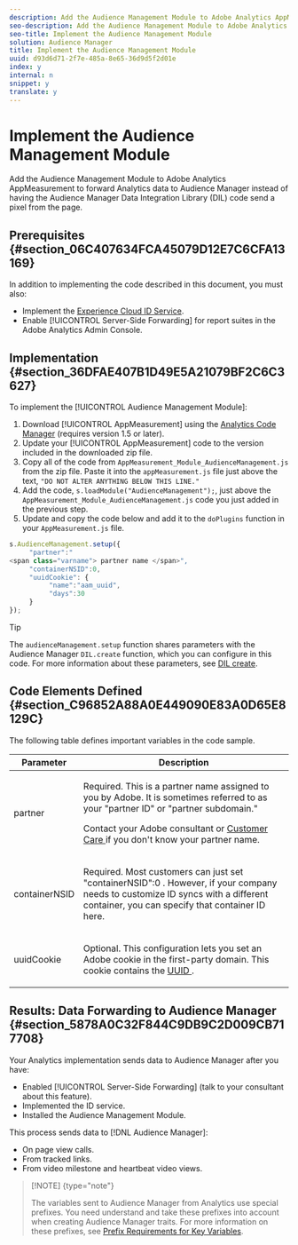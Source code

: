```yaml
---
description: Add the Audience Management Module to Adobe Analytics AppMeasurement to forward Analytics data to Audience Manager instead of having the Audience Manager Data Integration Library (DIL) code send a pixel from the page.
seo-description: Add the Audience Management Module to Adobe Analytics AppMeasurement to forward Analytics data to Audience Manager instead of having the Audience Manager Data Integration Library (DIL) code send a pixel from the page.
seo-title: Implement the Audience Management Module
solution: Audience Manager
title: Implement the Audience Management Module
uuid: d93d6d71-2f7e-485a-8e65-36d9d5f2d01e
index: y
internal: n
snippet: y
translate: y
---
```


# Implement the Audience Management Module

Add the Audience Management Module to Adobe Analytics AppMeasurement to forward Analytics data to Audience Manager instead of having the Audience Manager Data Integration Library (DIL) code send a pixel from the page.


## Prerequisites {#section_06C407634FCA45079D12E7C6CFA13169}



In addition to implementing the code described in this document, you must also: 



* Implement the [Experience Cloud ID Service](https://marketing.adobe.com/resources/help/en_US/mcvid/).
* Enable [!UICONTROL Server-Side Forwarding] for report suites in the Adobe Analytics Admin Console.




## Implementation {#section_36DFAE407B1D49E5A21079BF2C6C3627}



To implement the [!UICONTROL Audience Management Module]: 



1. Download [!UICONTROL AppMeasurement] using the [Analytics Code Manager](https://marketing.adobe.com/resources/help/en_US/reference/code_manager_admin.html) (requires version 1.5 or later).
1. Update your [!UICONTROL AppMeasurement] code to the version included in the downloaded zip file.
1. Copy all of the code from `AppMeasurement_Module_AudienceManagement.js` from the zip file. Paste it into the `appMeasurement.js` file just above the text, `"DO NOT ALTER ANYTHING BELOW THIS LINE."`
1. Add the code, `s.loadModule("AudienceManagement");`, just above the `AppMeasurement_Module_AudienceManagement.js` code you just added in the previous step.
1. Update and copy the code below and add it to the `doPlugins` function in your `AppMeasurement.js` file.





```js
s.AudienceManagement.setup({ 
     "partner":" 
<span class="varname"> partner name </span>", 
     "containerNSID":0, 
     "uuidCookie": { 
          "name":"aam_uuid", 
          "days":30 
     } 
});
```




>[!TIP]
>
>The `audienceManagement.setup` function shares parameters with the Audience Manager `DIL.create` function, which you can configure in this code. For more information about these parameters, see [DIL create](../c_dil/dil-class-overview/dil-create.md#reference_F87131F6C1CC4ECCA064B24B91710FD4). 


## Code Elements Defined {#section_C96852A88A0E449090E83A0D65E8129C}



The following table defines important variables in the code sample. 




<table id="table_A7EA5A61EE47483BA6F160183959A3A5"> 
 <thead> 
  <tr> 
   <th colname="col1" class="entry"> Parameter </th> 
   <th colname="col2" class="entry"> Description </th> 
  </tr> 
 </thead>
 <tbody> 
  <tr> 
   <td colname="col1"> <p> <span class="codeph"> partner </span> </p> </td> 
   <td colname="col2"> <p>Required. This is a partner name assigned to you by Adobe. It is sometimes referred to as your "partner ID" or "partner subdomain." </p> <p>Contact your Adobe consultant or <a href="https://helpx.adobe.com/marketing-cloud/contact-support.html" format="https" scope="external"> Customer Care </a> if you don't know your partner name. </p> </td> 
  </tr> 
  <tr> 
   <td colname="col1"> <p> <span class="codeph"> containerNSID </span> </p> </td> 
   <td colname="col2"> <p>Required. Most customers can just set <span class="codeph"> "containerNSID":0 </span>. However, if your company needs to customize ID syncs with a different container, you can specify that container ID here. </p> </td> 
  </tr> 
  <tr> 
   <td colname="col1"> <p> <span class="codeph"> uuidCookie </span> </p> </td> 
   <td colname="col2"> <p>Optional. This configuration lets you set an <span class="keyword"> Adobe </span> cookie in the first-party domain. This cookie contains the <a href="../reference/ids-in-aam.md#reference_D55EC67D86664B7499F3257BB870FEC8" format="dita" scope="local"> UUID </a>. </p> </td> 
  </tr> 
 </tbody> 
</table>


## Results: Data Forwarding to Audience Manager {#section_5878A0C32F844C9DB9C2D009CB717708}



Your Analytics implementation sends data to Audience Manager after you have: 

* Enabled [!UICONTROL Server-Side Forwarding] (talk to your consultant about this feature).
* Implemented the ID service.
* Installed the Audience Management Module.




This process sends data to [!DNL Audience Manager]: 



* On page view calls.
* From tracked links.
* From video milestone and heartbeat video views.






>[!NOTE] {type="note"}
>
>The variables sent to Audience Manager from Analytics use special prefixes. You need understand and take these prefixes into account when creating Audience Manager traits. For more information on these prefixes, see [Prefix Requirements for Key Variables](../c_features/traits/trait-variable-prefixes.md#reference_E6F1E4257F664FC2A797C406BF147ABC). 

